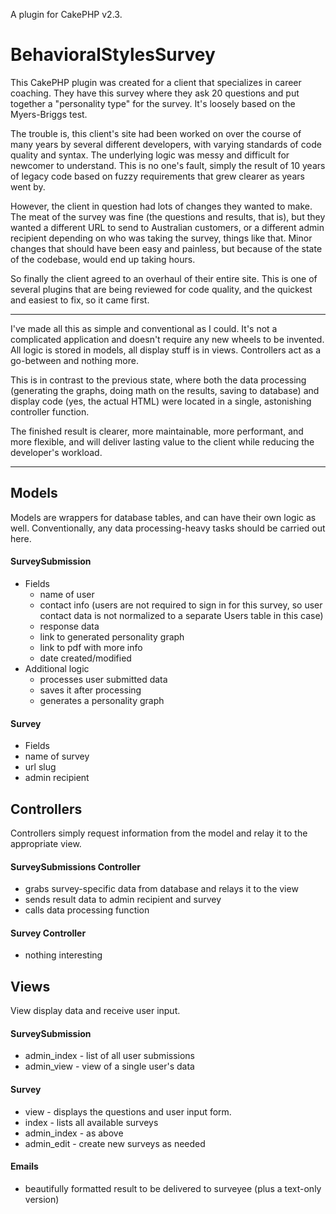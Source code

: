 A plugin for CakePHP v2.3.

# BehavioralStylesSurvey

This CakePHP plugin was created for a client that specializes in career coaching. They have this survey where they ask 20 questions and put together a "personality type" for the survey. It's loosely based on the Myers-Briggs test. 

The trouble is, this client's site had been worked on over the course of many years by several different developers, with varying standards of code quality and syntax. The underlying logic was messy and difficult for newcomer to understand. This is no one's fault, simply the result of 10 years of legacy code based on fuzzy requirements that grew clearer as years went by.

However, the client in question had lots of changes they wanted to make. The meat of the survey was fine (the questions and results, that is), but they wanted a different URL to send to Australian customers, or a different admin recipient depending on who was taking the survey, things like that. Minor changes that should have been easy and painless, but because of the state of the codebase, would end up taking hours.

So finally the client agreed to an overhaul of their entire site. This is one of several plugins that are being reviewed for code quality, and the quickest and easiest to fix, so it came first. 

---

I've made all this as simple and conventional as I could. It's not a complicated application and doesn't require any new wheels to be invented. All logic is stored in models, all display stuff is in views. Controllers act as a go-between and nothing more.

This is in contrast to the previous state, where both the data processing (generating the graphs, doing math on the results, saving to database) and display code (yes, the actual HTML) were located in a single, astonishing controller function.

The finished result is clearer, more maintainable, more performant, and more flexible, and will deliver lasting value to the client while reducing the developer's workload.
___

## Models
Models are wrappers for database tables, and can have their own logic as well. Conventionally, any data processing-heavy tasks should be carried out here.

#### SurveySubmission
- Fields
  - name of user
  - contact info (users are not required to sign in for this survey, so user contact data is not normalized to a separate Users table in this case)
  - response data
  - link to generated personality graph
  - link to pdf with more info
  - date created/modified
- Additional logic
  - processes user submitted data
  - saves it after processing
  - generates a personality graph
  
#### Survey 
- Fields
 - name of survey
 - url slug
 - admin recipient

## Controllers

Controllers simply request information from the model and relay it to the appropriate view.

#### SurveySubmissions Controller
- grabs survey-specific data from database and relays it to the view
- sends result data to admin recipient and survey
- calls data processing function

#### Survey Controller 
- nothing interesting

## Views
View display data and receive user input.

#### SurveySubmission
- admin_index - list of all user submissions
- admin_view - view of a single user's data

#### Survey
- view - displays the questions and user input form.
- index - lists all available surveys
- admin_index - as above
- admin_edit - create new surveys as needed

#### Emails 	
- beautifully formatted result to be delivered to surveyee (plus a text-only version)









